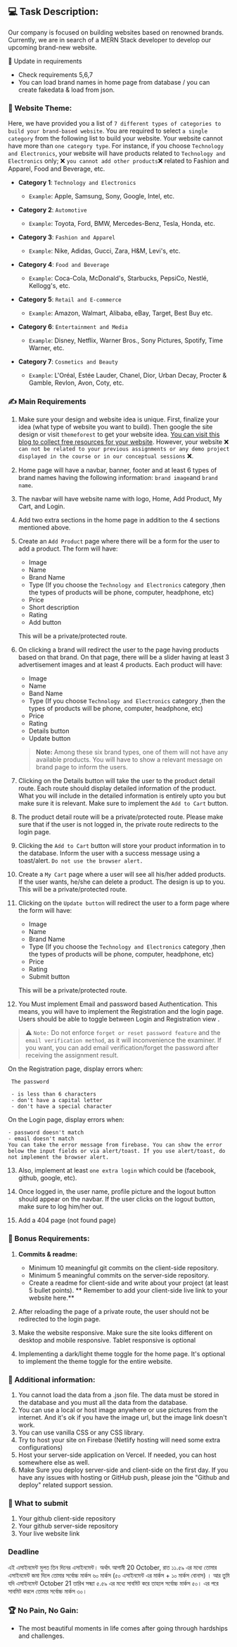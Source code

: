 ## :computer: Task Description:

Our company is focused on building websites based on renowned brands. Currently, we are in search of a MERN Stack developer to develop our upcoming brand-new website.

:triangular_flag_on_post: Update in requirements
  - Check requirements 5,6,7
  - You can load brand names in home page from database / you can create fakedata & load from json. 

### 🧮 Website Theme:

Here, we have provided you a list of `7 different types of categories to build your brand-based website`. You are required to select `a single category` from the following list to build your website. Your website cannot have more than `one category type`. For instance, if you choose `Technology and Electronics`, your website will have products related to `Technology and Electronics` only; :x: `you cannot add other products`:x: related to Fashion and Apparel, Food and Beverage, etc.

- **Category 1**: `Technology and Electronics`

  - `Example`: Apple, Samsung, Sony, Google, Intel, etc.

- **Category 2**: `Automotive`

  - `Example`: Toyota, Ford, BMW, Mercedes-Benz, Tesla, Honda, etc.

- **Category 3**: `Fashion and Apparel`

  - `Example`: Nike, Adidas, Gucci, Zara, H&M, Levi's, etc.

- **Category 4**: `Food and Beverage`

  - `Example`: Coca-Cola, McDonald's, Starbucks, PepsiCo, Nestlé, Kellogg's, etc.

- **Category 5**: `Retail and E-commerce`

  - `Example`: Amazon, Walmart, Alibaba, eBay, Target, Best Buy etc.

- **Category 6**: `Entertainment and Media`

  - `Example`: Disney, Netflix, Warner Bros., Sony Pictures, Spotify, Time Warner, etc.

- **Category 7**: `Cosmetics and Beauty`

  - `Example`: L'Oréal, Estée Lauder, Chanel, Dior, Urban Decay, Procter & Gamble, Revlon, Avon, Coty, etc.

### :writing_hand: Main Requirements

1. Make sure your design and website idea is unique. First, finalize your idea (what type of website you want to build). Then google the site design or visit `themeforest` to get your website idea. [You can visit this blog to collect free resources for your website](https://bootcamp.uxdesign.cc/free-images-and-resources-collection-for-website-c77f2fc46ce5). However, your website :x: `can not be related to your previous assignments or any demo project displayed in the course or in our conceptual sessions` :x:.

2. Home page will have a navbar, banner, footer and at least 6 types of brand names having the following information: `brand image`and `brand name`.

3. The navbar will have website name with logo, Home, Add Product, My Cart, and Login.

4. Add two extra sections in the home page in addition to the 4 sections mentioned above.

5. Create an `Add Product` page where there will be a form for the user to add a product. The form will have:

   - Image
   - Name
   - Brand Name
   - Type (If you choose the `Technology and Electronics` category ,then the types of products will be phone, computer, headphone, etc)
   - Price
   - Short description
   - Rating
   - Add button

   This will be a private/protected route.

6. On clicking a brand will redirect the user to the page having products based on that brand. On that page, there will be a slider having at least 3 advertisement images and at least 4 products. Each product will have:

   - Image
   - Name
   - Band Name
   - Type (If you choose `Technology and Electronics` category ,then the types of products will be phone, computer, headphone, etc)
   - Price
   - Rating
   - Details button
   - Update button

   > **Note:** Among these six brand types, one of them will not have any available products. You will have to show a relevant message on brand page to inform the users.

7. Clicking on the Details button will take the user to the product detail route. Each route should display detailed information of the product. What you will include in the detailed information is entirely upto you but make sure it is relevant. Make sure to implement the `Add to Cart` button.

8. The product detail route will be a private/protected route. Please make sure that if the user is not logged in, the private route redirects to the login page.

9. Clicking the `Add to Cart` button will store your product information in to the database. Inform the user with a success message using a toast/alert. `Do not use the browser alert.`

10. Create a `My Cart` page where a user will see all his/her added products. If the user wants, he/she can delete a product. The design is up to you. This will be a private/protected route.

11. Clicking on the `Update button` will redirect the user to a form page where the form will have:

    - Image
    - Name
    - Brand Name
    - Type (If you choose the `Technology and Electronics` category ,then the types of products will be phone, computer, headphone, etc)
    - Price
    - Rating
    - Submit button

    This will be a private/protected route.

12. You Must implement Email and password based Authentication. This means, you will have to implement the Registration and the login page. Users should be able to toggle between Login and Registration view .

> :warning: `Note:` Do not enforce `forget or reset password feature` and the `email verification method`, as it will inconvenience the examiner. If you want, you can add email verification/forget the password after receiving the assignment result.

On the Registration page, display errors when:

     The password

     - is less than 6 characters
     - don't have a capital letter
     - don't have a special character

On the Login page, display errors when:

    - password doesn't match
    - email doesn't match
    You can take the error message from firebase. You can show the error below the input fields or via alert/toast. If you use alert/toast, do not implement the browser alert.

13. Also, implement at least `one extra login` which could be (facebook, github, google, etc).

14. Once logged in, the user name, profile picture and the logout button should appear on the navbar. If the user clicks on the logout button, make sure to log him/her out.

15. Add a 404 page (not found page)

### :gift: Bonus Requirements:

1. **Commits & readme:**

   - Minimum 10 meaningful git commits on the client-side repository.
   - Minimum 5 meaningful commits on the server-side repository.
   - Create a readme for client-side and write about your project (at least 5 bullet points). ** Remember to add your client-side live link to your website here.**

2. After reloading the page of a private route, the user should not be redirected to the login page.

3. Make the website responsive. Make sure the site looks different on desktop and mobile responsive. Tablet responsive is optional

4. Implementing a dark/light theme toggle for the home page. It's optional to implement the theme toggle for the entire website.

### :scroll: Additional information:

1. You cannot load the data from a .json file. The data must be stored in the database and you must all the data from the database.
2. You can use a local or host image anywhere or use pictures from the internet. And it's ok if you have the image url, but the image link doesn't work.
3. You can use vanilla CSS or any CSS library.
4. Try to host your site on Firebase (Netlify hosting will need some extra configurations)
5. Host your server-side application on Vercel. If needed, you can host somewhere else as well.
6. Make Sure you deploy server-side and client-side on the first day. If you have any issues with hosting or GitHub push, please join the "Github and deploy" related support session.

### :pushpin: What to submit

1. Your github client-side repository
2. Your github server-side repository
3. Your live website link

### Deadline

এই এসাইনমেন্ট মুলত তিন দিনের এসাইনমেন্ট। অর্থাৎ আগামী 20 October, রাত ১১.৫৯ এর মধ্যে তোমার এসাইনমেন্ট জমা দিলে তোমার সর্বোচ্চ মার্কস ৬০ মার্কস (৫০ এসাইনমেন্ট এর মার্কস + ১০ মার্কস বোনাস) । আর তুমি যদি এসাইনমেন্ট October 21 তারিখ সন্ধ্যা ৫.৫৯ এর মধ্যে সাবমিট করে তাহলে সর্বোচ্চ মার্কস ৫০। এর পরে সাবমিট করলে তোমার সর্বোচ্চ মার্কস ৩০।  

### :trophy: No Pain, No Gain:

- The most beautiful moments in life comes after going through hardships and challenges.
